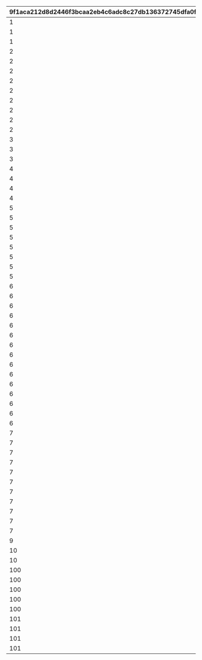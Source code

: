 |9f1aca212d8d2446f3bcaa2eb4c6adc8c27db136372745dfa0f2b27ff646223c|8c1353e39c7df023f107e059c8e7a54b77996ba4b7cb1868ad15f6ec0e0fe5d0|98499f9f6d18d1f2c27678d94504b2349239210cfd92d2854ff7eec800ac6df7|26ea62bac678ab19a1ad92846d32c0dcf18e09af6ed79e285a2bae31b8f3d562|2b952855de76c4cb6a5f8c73e660a746a9acc8f9c6349707ff0a038fde695f00|
| --- | --- | --- | --- | --- |
|1|0|1001|1|0|
|1|0|1002|2|0|
|1|0|1003|3|0|
|2|0|2001|1|0|
|2|0|2002|2|0|
|2|0|2003|3|0|
|2|0|2101|1|1|
|2|0|2102|2|1|
|2|0|2103|3|1|
|2|10001|2111|11|2|
|2|10001|2112|12|2|
|2|10001|2113|13|2|
|3|0|3001|1|0|
|3|0|3002|2|0|
|3|0|3003|3|0|
|4|0|4001|1|0|
|4|0|4002|2|0|
|4|0|4003|3|0|
|4|0|4005|100|0|
|5|0|5010|10101|1|
|5|1|5020|10201|2|
|5|2|5021|10202|2|
|5|0|5030|10301|3|
|5|1|5031|10301|3|
|5|0|5040|10302|4|
|5|0|5050|10303|5|
|5|0|5060|10304|6|
|6|0|6001|90001|1|
|6|0|6002|90001|2|
|6|1|6003|90001|2|
|6|0|6006|90001|3|
|6|1|6007|91101|3|
|6|2|6008|91201|3|
|6|3|6009|91301|3|
|6|0|6010|90001|4|
|6|1|6011|91101|4|
|6|2|6012|91201|4|
|6|3|6013|91301|4|
|6|0|6014|90001|5|
|6|1|6015|91101|5|
|6|2|6016|91201|5|
|6|3|6017|91301|5|
|7|0|7000|90002|0|
|7|1|7001|90002|0|
|7|2|7002|90003|0|
|7|1|7003|90002|2|
|7|2|7004|90003|2|
|7|1|7005|91102|3|
|7|2|7006|91103|3|
|7|1|7007|91102|4|
|7|2|7008|91103|4|
|7|1|7009|91102|5|
|7|2|7010|91103|5|
|9|0|9001|20101|0|
|10|0|10001|20201|0|
|10|0|10002|20202|1|
|100|0|100001|1|1|
|100|0|100002|1|2|
|100|0|100003|2|3|
|100|0|100004|2|4|
|100|0|100005|2|5|
|101|0|980001|10301|98001|
|101|2|980002|10402|98001|
|101|1|980011|10401|98011|
|101|2|980012|10402|98012|